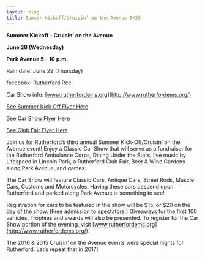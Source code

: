 ```yaml
---
layout: blog
title: Summer Kickoff/Cruisin’ on the Avenue 6/28
---
```


**Summer Kickoff – Cruisin’ on the Avenue**

**June 28 (Wednesday)**

**Park Avenue  5 - 10 p.m.**

Rain date: June 29 (Thursday)

facebook: Rutherford Rec

Car Show info: [www.rutherfordems.org](http://www.rutherfordems.org/)

[See Summer Kick Off Flyer Here](https://storage.googleapis.com/static.rutherford-nj.com/recreation/posts/Summer2017_Flyer.pdf)

[See Car Show Flyer Here](https://storage.googleapis.com/static.rutherford-nj.com/recreation/posts/2017_Cruisin.pdf)

[See Club Fair Flyer Here](https://storage.googleapis.com/static.rutherford-nj.com/recreation/posts/QOL_ClubFair_Flyer_2017.pdf)
 
Join us for Rutherford’s third annual Summer Kick-Off/Cruisin’ on the Avenue event!  Enjoy a Classic Car Show that will serve as a fundraiser for the Rutherford Ambulance Corps, Dining Under the Stars, live music by Lifespeed in Lincoln Park, a Rutherford Club Fair, Beer & Wine Gardens along Park Avenue, and games. 
 
The Car Show will feature Classic Cars, Antique Cars, Street Rods, Muscle Cars, Customs and Motorcycles.  Having these cars descend upon Rutherford and parked along Park Avenue is something to see!
 
Registration for cars to be featured in the show will be $15, or $20 on the day of the show.  (Free admission to spectators.)  Giveaways for the first 100 vehicles.  Trophies and awards will also be presented. To register for the Car Show portion of the evening, visit [www.rutherfordems.org](http://www.rutherfordems.org/).
 
The 2016 & 2015 Cruisin’ on the Avenue events were special nights for Rutherford.  Let’s repeat that in 2017!

